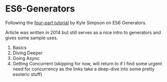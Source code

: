 # ES6-Generators

Following the [four-part tutorial](https://davidwalsh.name/es6-generators) by Kyle Simpson on ES6 Generators.
  
Article was written in 2014 but still serves as a nice intro to generators and gives some sample uses.

1. Basics
2. Diving Deeper
3. Going Async
4. Getting Concurrent (skipping for now, will return to if I find some urgent need for concurrency as the links take a deep-dive into some pretty esoteric stuff)
